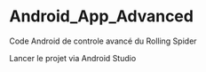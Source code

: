 # Android_App_Advanced
Code Android de controle avancé du Rolling Spider

Lancer le projet via Android Studio
